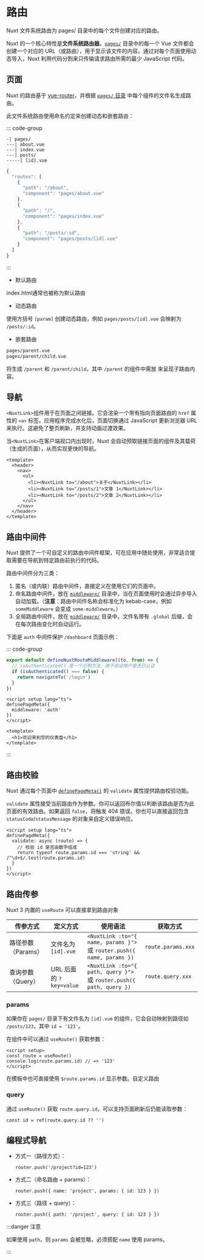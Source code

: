 

# 路由

Nuxt 文件系统路由为 pages/ 目录中的每个文件创建对应的路由。

Nuxt 的一个核心特性是**文件系统路由器**。[`pages/`](https://nuxt.zhcndoc.com/docs/guide/directory-structure/pages) 目录中的每一个 Vue 文件都会创建一个对应的 URL（或路由），用于显示该文件的内容。通过对每个页面使用动态导入，Nuxt 利用代码分割来只传输请求路由所需的最少 JavaScript 代码。

## 页面
Nuxt 的路由基于 [vue-router](https://router.vuejs.org/)，并根据 [`pages/` 目录](https://nuxt.zhcndoc.com/docs/guide/directory-structure/pages) 中每个组件的文件名生成路由。

此文件系统路由使用命名约定来创建动态和嵌套路由：

::: code-group

```vue [目录结构]
-| pages/
---| about.vue
---| index.vue
---| posts/
-----| [id].vue
```

```js [生成的路由文件]
{
  "routes": [
    {
      "path": "/about",
      "component": "pages/about.vue"
    },
    {
      "path": "/",
      "component": "pages/index.vue"
    },
    {
      "path": "/posts/:id",
      "component": "pages/posts/[id].vue"
    }
  ]
}
```



:::

- 默认路由

index.html通常也被称为默认路由

- 动态路由

使用方括号 `[param]` 创建动态路由，例如 `pages/posts/[id].vue` 会映射为 `/posts/:id`。

- 嵌套路由

```sh
pages/parent.vue
pages/parent/child.vue
```


将生成 `/parent` 和 `/parent/child`，其中 `/parent` 的组件中需放 <NuxtPage/> 来呈现子路由内容。



## 导航

`<NuxtLink>`组件用于在页面之间链接。它会渲染一个带有指向页面路由的 `href` 属性的 `<a>` 标签。应用程序完成水化后，页面切换通过 JavaScript 更新浏览器 URL 来执行。这避免了整页刷新，并支持动画过渡效果。

当`<NuxtLink>`在客户端视口内出现时，Nuxt 会自动预取链接页面的组件及其载荷（生成的页面），从而实现更快的导航。

```vue [pages/app.vue]
<template>
  <header>
    <nav>
      <ul>
        <li><NuxtLink to="/about">关于</NuxtLink></li>
        <li><NuxtLink to="/posts/1">文章 1</NuxtLink></li>
        <li><NuxtLink to="/posts/2">文章 2</NuxtLink></li>
      </ul>
    </nav>
  </header>
</template>
```



## 路由中间件

Nuxt 提供了一个可自定义的路由中间件框架，可在应用中随处使用，非常适合提取需要在导航到特定路由前执行的代码。

路由中间件分为三类：

1. 匿名（或内联）路由中间件，直接定义在使用它们的页面中。
2. 命名路由中间件，放在 [`middleware/`](https://nuxt.zhcndoc.com/docs/guide/directory-structure/middleware) 目录中，当在页面使用时会通过异步导入自动加载。（**注意**：路由中间件名称会标准化为 kebab-case，例如 `someMiddleware` 会变成 `some-middleware`。）
3. 全局路由中间件，放在 [`middleware/`](https://nuxt.zhcndoc.com/docs/guide/directory-structure/middleware) 目录中，文件名带有 `.global` 后缀，会在每次路由变化时自动运行。

下面是 `auth` 中间件保护 `/dashboard` 页面示例：

::: code-group

```ts [middleware/auth.ts]
export default defineNuxtRouteMiddleware((to, from) => {
  // isAuthenticated() 是一个示例方法，用于验证用户是否已认证
  if (isAuthenticated() === false) {
    return navigateTo('/login')
  }
})
```



```vue [pages/dashboard.vue]
<script setup lang="ts">
definePageMeta({
  middleware: 'auth'
})
</script>

<template>
  <h1>欢迎来到您的仪表盘</h1>
</template>
```



:::



## 路由校验

Nuxt 通过每个页面中 [`definePageMeta()`](https://nuxt.zhcndoc.com/docs/api/utils/define-page-meta) 的 `validate` 属性提供路由校验功能。

`validate` 属性接受当前路由作为参数。你可以返回布尔值以判断该路由是否为此页面的有效路由。如果返回 `false`，将触发 404 错误。你也可以直接返回包含 `statusCode`/`statusMessage` 的对象来自定义错误响应。

```vue [pages/posts/[id].vue]
<script setup lang="ts">
definePageMeta({
  validate: async (route) => {
    // 校验 id 是否由数字组成
    return typeof route.params.id === 'string' && /^\d+$/.test(route.params.id)
  }
})
</script>
```



## 路由传参

Nuxt 3 内置的 `useRoute` 可以直接拿到路由对象

| 传参方式           | 定义方式                | 使用语法                                                     | 获取方式           |
| ------------------ | ----------------------- | ------------------------------------------------------------ | ------------------ |
| 路径参数（Params） | 文件名为 `[id].vue`     | `<NuxtLink :to="{ name, params }">` 或 `router.push({ name, params })` | `route.params.xxx` |
| 查询参数（Query）  | URL 后面的 `?key=value` | `<NuxtLink :to="{ path, query }">` 或 `router.push({ path, query })` | `route.query.xxx`  |



### params

如果你在 `pages/` 目录下有文件名为 `[id].vue` 的组件，它会自动映射到路径如 `/posts/123`，其中 `id = '123'`。

在组件中可以通过 `useRoute()` 获取参数：

```
<script setup>
const route = useRoute()
console.log(route.params.id) // => '123'
</script>
```

在模板中也可直接使用 `$route.params.id` 显示参数。自定义路由

### query

通过 `useRoute()` 获取 `route.query.id`，可以支持页面刷新后仍能读取参数：

```
const id = ref(route.query.id ?? '')
```

## 编程式导航

- 方式一（路径方式）：

  ```
  router.push('/project?id=123')
  ```

- 方式二（命名路由 + params）：

  ```
  router.push({ name: 'project', params: { id: 123 } })
  ```

- 方式三（路径 + query）：

  ```
  router.push({ path: '/project', query: { id: 123 } })
  ```

:::danger 注意

如果使用 `path`，则 `params` 会被忽略，必须搭配 `name` 使用 params。

:::


